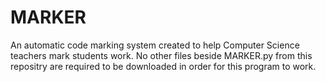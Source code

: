 # MARKER
An automatic code marking system created to help Computer Science teachers mark students work.
No other files beside MARKER.py from this repositry are required to be downloaded in order for this program to work.
